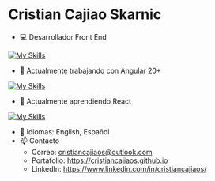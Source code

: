 # Cristian Cajiao Skarnic

- 💻 Desarrollador Front End
  
[![My Skills](https://skillicons.dev/icons?i=js,html,css)](https://skillicons.dev)

- 🔭 Actualmente trabajando con Angular 20+
  
[![My Skills](https://skillicons.dev/icons?i=angular)](https://skillicons.dev)

- 🌱 Actualmente aprendiendo React
  
[![My Skills](https://skillicons.dev/icons?i=react)](https://skillicons.dev)

- 💬 Idiomas: English, Español
- 📫 Contacto
  - Correo: cristiancajiaos@outlook.com
  - Portafolio: https://cristiancajiaos.github.io
  - LinkedIn: https://www.linkedin.com/in/cristiancajiaos/
